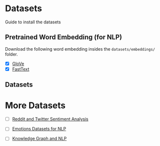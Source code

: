 # Datasets

Guide to install the datasets

## Pretrained Word Embedding (for NLP)

Download the following word embedding insides the `datasets/embeddings/` folder. 

- [X] [GloVe](https://github.com/stanfordnlp/GloVe)
- [X] [FastText](https://fasttext.cc/docs/en/english-vectors.html)

## Datasets



# More Datasets

- [ ] [Reddit and Twitter Sentiment Analysis](https://www.kaggle.com/datasets/cosmos98/twitter-and-reddit-sentimental-analysis-dataset?select=Twitter_Data.csv)
- [ ] [Emotions Datasets for NLP](https://www.kaggle.com/datasets/praveengovi/emotions-dataset-for-nlp?select=train.txt)
- [ ] [Knowledge Graph and NLP](https://www.kaggle.com/code/pavansanagapati/knowledge-graph-nlp-tutorial-bert-spacy-nltk)

